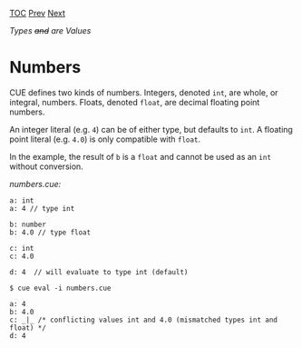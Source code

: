 [TOC](Readme.md) [Prev](sumstruct.md) [Next](ranges.md)

_Types ~~and~~ are Values_

# Numbers

CUE defines two kinds of numbers.
Integers, denoted `int`, are whole, or integral, numbers.
Floats, denoted `float`, are decimal floating point numbers.

An integer literal (e.g. `4`) can be of either type, but defaults to `int`.
A floating point literal (e.g. `4.0`) is only compatible with `float`.

In the example, the result of `b` is a `float` and cannot be
used as an `int` without conversion.

<!-- CUE editor -->
_numbers.cue:_
```
a: int
a: 4 // type int

b: number
b: 4.0 // type float

c: int
c: 4.0

d: 4  // will evaluate to type int (default)
```

<!-- result -->
`$ cue eval -i numbers.cue`
```
a: 4
b: 4.0
c: _|_ /* conflicting values int and 4.0 (mismatched types int and float) */
d: 4
```
